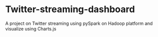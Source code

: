 # Twitter-streaming-dashboard
A project on Twitter streaming using pySpark on Hadoop platform and visualize using Charts.js
